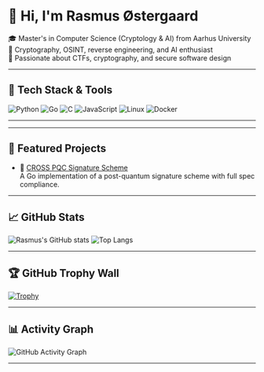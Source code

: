 # 👋 Hi, I'm Rasmus Østergaard

🎓 Master's in Computer Science (Cryptology & AI) from Aarhus University  
🔐 Cryptography, OSINT, reverse engineering, and AI enthusiast  
🧠 Passionate about CTFs, cryptography, and secure software design

---

## 🧰 Tech Stack & Tools

![Python](https://img.shields.io/badge/-Python-3776AB?style=flat&logo=python&logoColor=white)
![Go](https://img.shields.io/badge/-Go-00ADD8?style=flat&logo=go&logoColor=white)
![C](https://img.shields.io/badge/-C-00ADD8?style=flat&logo=c&logoColor=white)
![JavaScript](https://img.shields.io/badge/-JavaScript-F7DF1E?style=flat&logo=javascript&logoColor=black)
![Linux](https://img.shields.io/badge/-Linux-FCC624?style=flat&logo=linux&logoColor=black)
![Docker](https://img.shields.io/badge/-Docker-2496ED?style=flat&logo=docker&logoColor=white)

---
---
## 🚀 Featured Projects

- 🔐 [CROSS PQC Signature Scheme](https://github.com/rasmus3650/CROSS-Go)  
  A Go implementation of a post-quantum signature scheme with full spec compliance.
---

## 📈 GitHub Stats

![Rasmus's GitHub stats](https://github-readme-stats.vercel.app/api?username=rasmus3650&show_icons=true&theme=tokyonight)
![Top Langs](https://github-readme-stats.vercel.app/api/top-langs/?username=rasmus3650&layout=compact&theme=tokyonight)

---

## 🏆 GitHub Trophy Wall

[![Trophy](https://github-profile-trophy.vercel.app/?username=rasmus3650&theme=tokyonight&no-frame=true&margin-w=10)](https://github.com/ryo-ma/github-profile-trophy)

---

## 📊 Activity Graph

![GitHub Activity Graph](https://github-readme-activity-graph.vercel.app/graph?username=rasmus3650&theme=github-compact&custom_title=Rasmus%20Østergaard's%20Contribution%20Graph)

---
